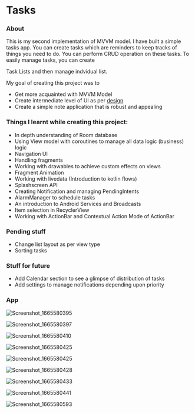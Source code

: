# Tasks

### About
This is my second implementation of MVVM model. I have built a simple tasks app.
You can create tasks which are reminders to keep tracks of things you need to do.
You can perform CRUD operation on these tasks. To easily manage tasks, you can create


Task Lists and then manage indvidual list.

My goal of creating this project was to
- Get more acquainted with MVVM Model
- Create intermediate level of UI as per [design](https://i.pinimg.com/originals/09/66/90/096690271d56597060303768b94169d1.jpg)
- Create a simple note application that is robust and appealing


### Things I learnt while creating this project:
- In depth understanding of Room database
- Using View model with coroutines to manage all data logic (business) logic
- Navigation UI
- Handling fragments
- Working with drawables to achieve custom effects on views
- Fragment Animation
- Working with livedata (Introduction to kotlin flows)
- Splashscreen API
- Creating Notification and managing PendingIntents
- AlarmManager to schedule tasks
- An introduction to Android Services and Broadcasts
- Item selection in RecyclerView
- Working with ActionBar and Contextual Action Mode of ActionBar

### Pending stuff
- Change list layout as per view type
- Sorting tasks

### Stuff for future
- Add Calendar section to see a glimpse of distribution of tasks
- Add settings to manage notifications depending upon priority

### App
![Screenshot_1665580395](https://user-images.githubusercontent.com/107396507/195356844-b24e1d4c-d324-4ac2-8045-6b03d97b302f.png)
 
![Screenshot_1665580397](https://user-images.githubusercontent.com/107396507/195356888-60db82f7-7bde-4b2d-9cef-860c88bfa87f.png)

![Screenshot_1665580410](https://user-images.githubusercontent.com/107396507/195357408-4ad79d5f-bbac-4557-ab51-11bf45966f26.png)

![Screenshot_1665580425](https://user-images.githubusercontent.com/107396507/195357868-260bbeb0-e570-42c0-b375-7de51d2b9fc4.png)


![Screenshot_1665580425](https://user-images.githubusercontent.com/107396507/195357503-562c0dcf-8e5d-438a-8f7c-3c23948e5c8c.png)

![Screenshot_1665580428](https://user-images.githubusercontent.com/107396507/195357519-d2db41f9-282c-4a21-abc4-a7a7fe463d4d.png)

![Screenshot_1665580433](https://user-images.githubusercontent.com/107396507/195357550-35d574e9-ad10-4d0f-9c63-16a916c3c89c.png)

![Screenshot_1665580441](https://user-images.githubusercontent.com/107396507/195357572-3eae9219-4047-4e97-9d8c-169fbb0bde1a.png)

![Screenshot_1665580593](https://user-images.githubusercontent.com/107396507/195357606-eb1a626c-9d76-4bea-92e6-a89453e9cb42.png)





